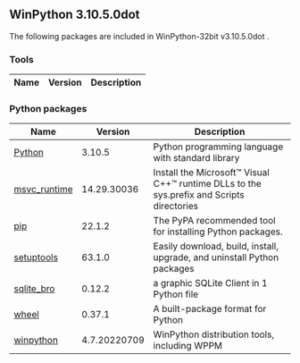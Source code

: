 ## WinPython 3.10.5.0dot 

The following packages are included in WinPython-32bit v3.10.5.0dot .

### Tools

Name | Version | Description
-----|---------|------------


### Python packages

Name | Version | Description
-----|---------|------------
[Python](http://www.python.org/) | 3.10.5 | Python programming language with standard library
[msvc_runtime](https://pypi.org/project/msvc_runtime) | 14.29.30036 | Install the Microsoft&#8482; Visual C++&#8482; runtime DLLs to the sys.prefix and Scripts directories
[pip](https://pypi.org/project/pip) | 22.1.2 | The PyPA recommended tool for installing Python packages.
[setuptools](https://pypi.org/project/setuptools) | 63.1.0 | Easily download, build, install, upgrade, and uninstall Python packages
[sqlite_bro](https://pypi.org/project/sqlite_bro) | 0.12.2 | a graphic SQLite Client in 1 Python file
[wheel](https://pypi.org/project/wheel) | 0.37.1 | A built-package format for Python
[winpython](http://winpython.github.io/) | 4.7.20220709 | WinPython distribution tools, including WPPM